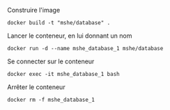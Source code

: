 Construire l'image

    docker build -t "mshe/database" .

Lancer le conteneur, en lui donnant un nom

    docker run -d --name mshe_database_1 mshe/database

Se connecter sur le conteneur

    docker exec -it mshe_database_1 bash

Arrêter le conteneur

    docker rm -f mshe_database_1

